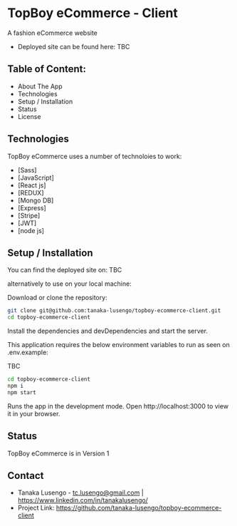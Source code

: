 # TopBoy eCommerce - Client

A fashion eCommerce website
- Deployed site can be found here: TBC

## Table of Content:
- About The App
- Technologies
- Setup / Installation 
- Status
- License

## Technologies

TopBoy eCommerce uses a number of technoloies to work:

- [Sass]
- [JavaScript]
- [React js]
- [REDUX]
- [Mongo DB] 
- [Express] 
- [Stripe]
- [JWT]
- [node js] 


## Setup / Installation

You can find the deployed site on: TBC

alternatively to use on your local machine:

Download or clone the repository: 
```sh
git clone git@github.com:tanaka-lusengo/topboy-ecommerce-client.git
cd topboy-ecommerce-client
```

Install the dependencies and devDependencies and start the server.

This application requires the below environment variables to run as seen on .env.example:

TBC


```sh
cd topboy-ecommerce-client
npm i
npm start
```

Runs the app in the development mode.
Open http://localhost:3000 to view it in your browser.

## Status
TopBoy eCommerce is in Version 1 

## Contact
- Tanaka Lusengo - tc.lusengo@gmail.com | https://www.linkedin.com/in/tanakalusengo/
- Project Link: https://github.com/tanaka-lusengo/topboy-ecommerce-client
